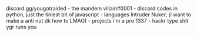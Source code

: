discord.gg/yougotraided - the mandem
villain#0001 - discord
codes in python, just the tiniest bit of javascript - languages
Intruder Nuker, (i want to make a anti nut dk how to LMAO) - projects
i'm a pro 1337 - hackr type shit
ygr runs you
